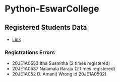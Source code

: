 # Python-EswarCollege
## Registered Students Data
- [Link](https://docs.google.com/spreadsheets/d/1rUTvawscudDlfbwohu-eYIN1_7OxsRQef-7Gk2Iw7xw/edit?usp=sharing)
### Registrations Errors
- 20JE1A0553	Itha Susmitha (2 times registered)
- 20JE1A0537	Nalamala Raraju (2 times registered)
- 20JE1A052	D. Amani( Wrong id 20JE1A0502)
